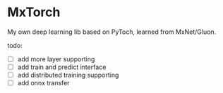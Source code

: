 # MxTorch
My own deep learning lib based on PyToch, learned from MxNet/Gluon.

todo:
- [ ] add more layer supporting
- [ ] add train and predict interface
- [ ] add distributed training supporting
- [ ] add onnx transfer